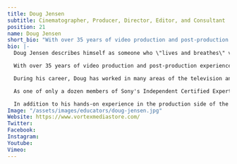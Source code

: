 ```yaml
---
title: Doug Jensen
subtitle: Cinematographer, Producer, Director, Editor, and Consultant
position: 21
name: Doug Jensen
short_bio: "With over 35 years of video production and post-production experience, Doug combines his extensive professional experience with his teaching skills to bring a wide-ranging, real-world perspective to his independent training videos, books, and live classroom workshops."
bio: |-
  Doug Jensen describes himself as someone who \"lives and breathes\" video production and digital photography. As an HD cinematographer, producer, director, editor, and consultant, Doug enjoys being involved in all facets of production.

  With over 35 years of video production and post-production experience, Doug combines his extensive professional experience with his teaching skills to bring a wide-ranging, real-world perspective to his independent training videos, books, and live classroom workshops.

  During his career, Doug has worked in many areas of the television and video production industry, including: freelance ENG/EFP owner-operator; cameraman for live sporting events and concerts; news photographer; director of photography for documentaries; and a corporate video writer/director/producer who specializes in training and promotional videos.

  As one of only a dozen members of Sony's Independent Certified Experts (I.C.E.) team, he frequently teaches HD workshops around the United States and in other countries, including Japan, where he has been sent by Sony to consult with their XDCAM product development engineers. Doug has taught camcorder workshops for Sony at every NAB convention since 2006.

  In addition to his hands-on experience in the production side of the business, Doug is also the founder of Vortex Media, which produces in-depth instructional videos, high-definition camcorder field guide books, and innovative production tools, including: the well-known WarmCards White Balance Reference System, and Storm Jacket Camera Covers.
Image: "/assets/images/educators/doug-jensen.jpg"
Website: https://www.vortexmediastore.com/
Twitter: 
Facebook: 
Instagram: 
Youtube: 
Vimeo: 
---
```


